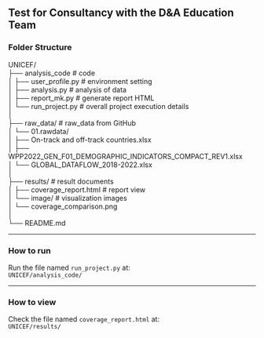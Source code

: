 ## Test for Consultancy with the D&A Education Team

### Folder Structure

UNICEF/  
├── analysis_code                # code  
│   ├── user_profile.py         # environment setting  
│   ├── analysis.py             # analysis of data  
│   ├── report_mk.py            # generate report HTML  
│   └── run_project.py          # overall project execution details  
│  
├── raw_data/                   # raw_data from GitHub  
│   └── 01.rawdata/  
│       ├── On-track and off-track countries.xlsx  
│       ├── WPP2022_GEN_F01_DEMOGRAPHIC_INDICATORS_COMPACT_REV1.xlsx  
│       └── GLOBAL_DATAFLOW_2018-2022.xlsx  
│  
├── results/                    # result documents  
│   ├── coverage_report.html    # report view  
│   └── image/                  # visualization images  
│       └── coverage_comparison.png  
│  
└── README.md  

---
### How to run  
Run the file named `run_project.py` at:  
`UNICEF/analysis_code/`

-------------------------------------------------------------------------------------------------------------------------------------------
### How to view  
Check the file named `coverage_report.html` at:  
`UNICEF/results/`
